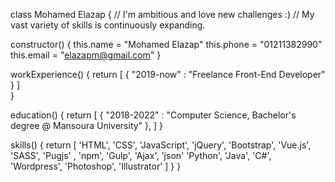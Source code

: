 class Mohamed Elazap {
  // I'm ambitious and love new challenges :)
  // My vast variety of skills is continuously expanding.

  constructor() {
    this.name = "Mohamed Elazap"
    this.phone = "01211382990"
    this.email = "elazapm@gmail.com"
  }

  workExperience() {
    return [
      { "2019-now"  : "Freelance Front-End Developer" }
    ]      
  }

  education() {
    return [
      { "2018-2022" : "Computer Science, Bachelor's degree @ Mansoura University" },
    ]
  }
  
  skills() {
    return [ 
      'HTML', 'CSS', 'JavaScript',
      'jQuery', 'Bootstrap',
      'Vue.js', 'SASS', 'Pugjs' , 'npm', 'Gulp',
      'Ajax', 'json'
      'Python', 'Java', 'C#', 'Wordpress',
      'Photoshop', 'Illustrator'
    ]
  }
}
